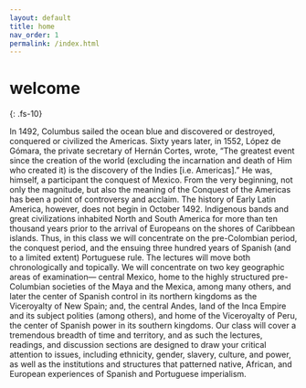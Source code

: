 ```yaml
---
layout: default
title: home
nav_order: 1
permalink: /index.html
---
```


# welcome
{: .fs-10}

In 1492, Columbus sailed the ocean blue and discovered or destroyed, conquered
or civilized the Americas. Sixty years later, in 1552, López de Gómara, the
private secretary of Hernán Cortes, wrote, “The greatest event since the
creation of the world (excluding the incarnation and death of Him who created
it) is the discovery of the Indies [i.e. Americas].” He was, himself,
a participant the conquest of Mexico. From the very beginning, not only the
magnitude, but also the meaning of the Conquest of the Americas has been
a point of controversy and acclaim. The history of Early Latin America,
however, does not begin in October 1492. Indigenous bands and great
civilizations inhabited North and South America for more than ten thousand
years prior to the arrival of Europeans on the shores of Caribbean islands.
Thus, in this class we will concentrate on the pre-Colombian period, the
conquest period, and the ensuing three hundred years of Spanish (and to
a limited extent) Portuguese rule. The lectures will move both chronologically
and topically. We will concentrate on two key geographic areas of examination—
central Mexico, home to the highly structured pre-Columbian societies of the
Maya and the Mexica, among many others, and later the center of Spanish control
in its northern kingdoms as the Viceroyalty of New Spain; and, the central
Andes, land of the Inca Empire and its subject polities (among others), and
home of the Viceroyalty of Peru, the center of Spanish power in its southern
kingdoms. Our class will cover a tremendous breadth of time and territory, and
as such the lectures, readings, and discussion sections are designed to draw
your critical attention to issues, including ethnicity, gender, slavery,
culture, and power, as well as the institutions and structures that patterned
native, African, and European experiences of Spanish and Portuguese
imperialism.


